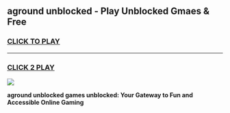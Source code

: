 
## aground unblocked - Play Unblocked Gmaes & Free
<h3>
<a href="https://news.freeplayer.one?title=aground_unblocked&ref=23F">CLICK TO PLAY</a></h3>
<hr>

<h3>
<a href="https://news.freeplayer.one?title=aground_unblocked&ref=23F">CLICK 2 PLAY</a>
  
</h3>

<a href="https://news.freeplayer.one?title=aground_unblocked&ref=23F/"><img src="https://clearcache.store/games.png"></a>


**aground unblocked games unblocked: Your Gateway to Fun and Accessible Online Gaming**
